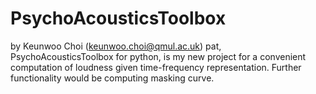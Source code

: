 # PsychoAcousticsToolbox
by Keunwoo Choi (keunwoo.choi@qmul.ac.uk)
pat, PsychoAcousticsToolbox for python, is my new project for a convenient computation of loudness given time-frequency representation. Further functionality would be computing masking curve. 
